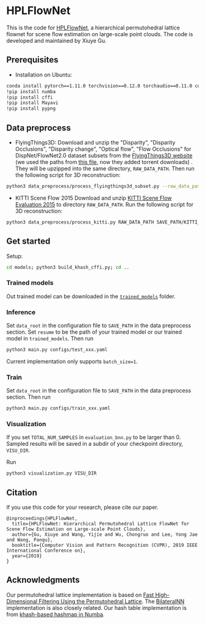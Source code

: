 # HPLFlowNet
This is the code for [HPLFlowNet](https://web.cs.ucdavis.edu/~yjlee/projects/cvpr2019-HPLFlowNet.pdf), a hierarchical permutohedral lattice flownet for scene flow estimation on large-scale point clouds. The code is developed and maintained by Xiuye Gu.

## Prerequisites
* Installation on Ubuntu:
```bash
conda install pytorch==1.11.0 torchvision==0.12.0 torchaudio==0.11.0 cudatoolkit=10.2 -c pytorch
!pip install numba
!pip install cffi
!pip install Mayavi 
!pip install pypng
```

## Data preprocess

* FlyingThings3D:
Download and unzip the "Disparity", "Disparity Occlusions", "Disparity change", "Optical flow", "Flow Occlusions" for DispNet/FlowNet2.0 dataset subsets from the [FlyingThings3D website](https://lmb.informatik.uni-freiburg.de/resources/datasets/SceneFlowDatasets.en.html) (we used the paths from [this file](https://lmb.informatik.uni-freiburg.de/data/FlyingThings3D_subset/FlyingThings3D_subset_all_download_paths.txt), now they added torrent downloads)
. They will be upzipped into the same directory, `RAW_DATA_PATH`. Then run the following script for 3D reconstruction:

```bash
python3 data_preprocess/process_flyingthings3d_subset.py --raw_data_path RAW_DATA_PATH --save_path SAVE_PATH/FlyingThings3D_subset_processed_35m --only_save_near_pts
```

* KITTI Scene Flow 2015
Download and unzip [KITTI Scene Flow Evaluation 2015](http://www.cvlibs.net/download.php?file=data_scene_flow.zip) to directory `RAW_DATA_PATH`.
Run the following script for 3D reconstruction:

```bash
python3 data_preprocess/process_kitti.py RAW_DATA_PATH SAVE_PATH/KITTI_processed_occ_final
```

## Get started
Setup:
```bash
cd models; python3 build_khash_cffi.py; cd ..
```

### Trained models
Out trained model can be downloaded in the [`trained_models`](https://github.com/laoreja/HPLFlowNet/tree/master/trained_models) folder.

### Inference
Set `data_root` in the configuration file to `SAVE_PATH` in the data preprocess section. Set `resume` to be the path of your trained model or our trained model in `trained_models`. Then run
```bash
python3 main.py configs/test_xxx.yaml
```

Current implementation only supports `batch_size=1`.

### Train
Set `data_root` in the configuration file to `SAVE_PATH` in the data preprocess section. Then run
```bash
python3 main.py configs/train_xxx.yaml
```

### Visualization
If you set `TOTAL_NUM_SAMPLES` in `evaluation_bnn.py` to be larger than 0. Sampled results will be saved in a subdir of your checkpoint directory, `VISU_DIR`.

Run
```bash
python3 visualization.py VISU_DIR
``` 

## Citation

If you use this code for your research, please cite our paper.


```
@inproceedings{HPLFlowNet,
  title={HPLFlowNet: Hierarchical Permutohedral Lattice FlowNet for
Scene Flow Estimation on Large-scale Point Clouds},
  author={Gu, Xiuye and Wang, Yijie and Wu, Chongruo and Lee, Yong Jae and Wang, Panqu},
  booktitle={Computer Vision and Pattern Recognition (CVPR), 2019 IEEE International Conference on},
  year={2019}
}
```
## Acknowledgments
Our permutohedral lattice implementation is based on [Fast High-Dimensional Filtering Using the Permutohedral Lattice](http://graphics.stanford.edu/papers/permutohedral/). The [BilateralNN](https://github.com/MPI-IS/bilateralNN) implementation is also closely related.
Our hash table implementation is from [khash-based hashmap in Numba](https://github.com/synapticarbors/khash_numba).
